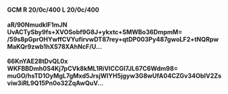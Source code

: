 #### GCM R 20/0c/400 L 20/0c/400
**aR/90NmudkIF1mJN**<br/>**UvACTySby9fs+XVOSobf9G8J+ykxtc+SMWBo36DmpmM=**<br/>**/59s8pGprOHYwffCVYufirvwDT87rey+qtDP003Py487gwoLF2+tNQRpwMaKQr9zwb1hXS78XAhNcF/U...**<br/><br/>
**66KnYAE28tDvQL0x**<br/>**WKFBBDmh0S4Kj7pCVk8kML1RiVlCCGI7JL67C6Wdm98=**<br/>**muGO/hsTD1OyMgL7gMxd5JrsjWlYH5jgyw3G8wUfA04CZGv34ObIV2Zsviw3iRL9Q15Pn0o32ZqAwQuV...**